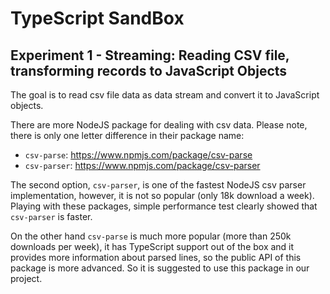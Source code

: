 # TypeScript SandBox

## Experiment 1 - Streaming: Reading CSV file, transforming records to JavaScript Objects

The goal is to read csv file data as data stream and convert it to JavaScript objects. 

There are more NodeJS package for dealing with csv data. Please note, there is only one letter difference in their package name:
* `csv-parse`: https://www.npmjs.com/package/csv-parse
* `csv-parser`:  https://www.npmjs.com/package/csv-parser

The second option, `csv-parser`, is one of the fastest NodeJS csv parser implementation, however, it is not so popular (only 18k download a week). Playing with these packages, simple performance test clearly showed that `csv-parser` is faster.

On the other hand `csv-parse` is much more popular (more than 250k downloads per week), it has TypeScript support out of the box and it provides more information about parsed lines, so the public API of this package is more advanced. So it is suggested to use this package in our project.
